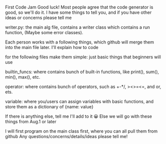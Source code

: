 First Code Jam
Good luck!
Most people agree that the code generator is good, so we'll do it. I have some things to tell you, and if you have other ideas or concerns please tell me

writer.py: the main alg file, contains a writer class which contains a run function, (Maybe some error classes).

Each person works with a following things, which github will merge them into the main file later. I'll explain how to code

for the following files make them simple: just basic things that beginners will use

builtin_funcs: where contains bunch of built-in functions, like print(), sum(), min(), max(), etc.

operator: where contains bunch of operators, such as +-*/, ><>=<=, and or, ets.

variable: where you/users can assign variables with basic functions, and store them as a dictionary of {name: value}

If there is anything else, tell me I'll add to it 😀 Else we will go with these things from Aug.1 or later

I will first program on the main class first, where you can all pull them from github Any questions/concerns/details/ideas please tell me!